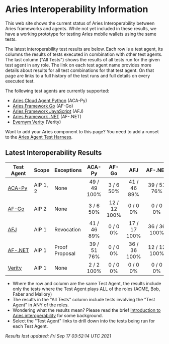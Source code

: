 # Aries Interoperability Information


This web site shows the current status of Aries Interoperability between Aries frameworks and agents. While
not yet included in these results, we have a working prototype for testing Aries mobile wallets using the
same tests.

The latest interoperability test results are below. Each row is a test agent, its columns
the results of tests executed in combination with other test agents.
The last column ("All Tests") shows the results of all tests run for the given test agent in any role. The link on each test
agent name provides more details about results for all test combinations for that test agent. On
that page are links to a full history of the test runs and full details on every executed test. 

The following test agents are currently supported:

- [Aries Cloud Agent Python](https://github.com/hyperledger/aries-cloudagent-python) (ACA-Py)
- [Aries Framework Go](https://github.com/hyperledger/aries-framework-go) (AF-Go)
- [Aries Framework JavaScript](https://github.com/hyperledger/aries-framework-javascript) (AFJ)
- [Aries Framework .NET](https://github.com/hyperledger/aries-framework-dotnet) (AF-.NET)
- [Evernym Verity](https://github.com/evernym/verity) (Verity)

Want to add your Aries component to this page? You need to add a runset to the
[Aries Agent Test Harness](https://github.com/hyperledger/aries-agent-test-harness).

## Latest Interoperability Results

| Test Agent | Scope | Exceptions | ACA-Py | AF-Go | AFJ | AF-.NET | Verity | **All Tests** |
| ----- | ----- | ----- | :----: | :----: | :----: | :----: | :----: | :----: |
| [ACA-Py](acapy.md)| AIP 1, 2 | None | 49 / 49<br>100% | 3 / 6<br>50% | 41 / 46<br>89% | 39 / 51<br>76% | 2 / 2<br>100% | **122 / 142<br>85%** |
| [AF-Go](afgo.md)| AIP 2 | None | 3 / 6<br>50% | 12 / 12<br>100% | 0 / 0<br>0% | 0 / 0<br>0% | 0 / 0<br>0% | **15 / 18<br>83%** |
| [AFJ](javascript.md)| AIP 1 | Revocation | 41 / 46<br>89% | 0 / 0<br>0% | 17 / 17<br>100% | 36 / 36<br>100% | 0 / 0<br>0% | **82 / 87<br>94%** |
| [AF-.NET](dotnet.md)| AIP 1 | Proof Proposal | 39 / 51<br>76% | 0 / 0<br>0% | 36 / 36<br>100% | 12 / 12<br>100% | 0 / 0<br>0% | **75 / 87<br>86%** |
| [Verity](verity.md)| AIP 1 | None | 2 / 2<br>100% | 0 / 0<br>0% | 0 / 0<br>0% | 0 / 0<br>0% | 0 / 0<br>0% | **2 / 2<br>100%** |

- Where the row and column are the same Test Agent, the results include only the tests where the Test Agent plays ALL of the roles (ACME, Bob, Faber and Mallory)
- The results in the "All Tests" column include tests involving the "Test Agent" in ANY of the roles.
- Wondering what the results mean? Please read the brief [introduction to Aries interoperability](aries-interop-intro.md) for some background.
- Select the "Test Agent" links to drill down into the tests being run for each Test Agent.


*Results last updated: Fri Sep 17 03:52:14 UTC 2021*

